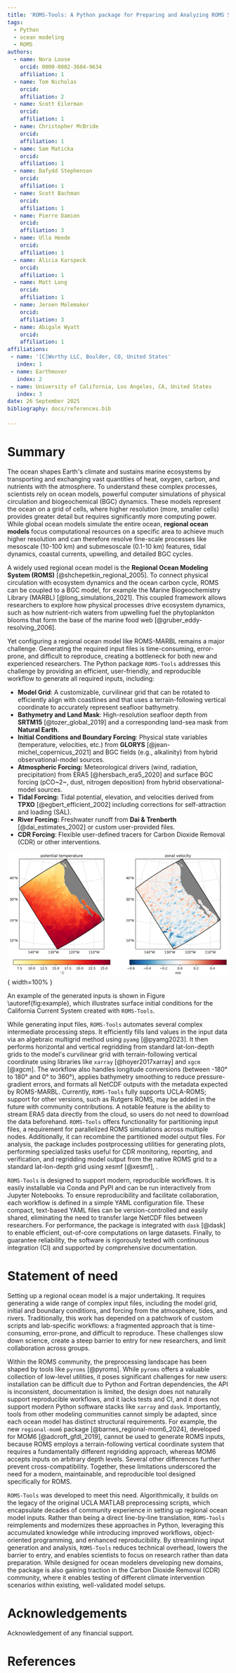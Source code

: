 ```yaml
---
title: 'ROMS-Tools: A Python package for Preparing and Analyzing ROMS Simulations'
tags:
  - Python
  - ocean modeling
  - ROMS
authors:
  - name: Nora Loose
    orcid: 0000-0002-3684-9634
    affiliation: 1
  - name: Tom Nicholas
    orcid:
    affiliation: 2
  - name: Scott Eilerman
    orcid:
    affiliation: 1
  - name: Christopher McBride
    orcid:
    affiliation: 1
  - name: Sam Maticka
    orcid:
    affiliation: 1
  - name: Dafydd Stephenson
    orcid:
    affiliation: 1
  - name: Scott Bachman
    orcid:
    affiliation: 1
  - name: Pierre Damien
    orcid:
    affiliation: 3
  - name: Ulla Heede
    orcid:
    affiliation: 1
  - name: Alicia Karspeck
    orcid:
    affiliation: 1
  - name: Matt Long
    orcid:
    affiliation: 1
  - name: Jeroen Molemaker
    orcid:
    affiliation: 3
  - name: Abigale Wyatt
    orcid:
    affiliation: 1
affiliations:
 - name: '[C]Worthy LLC, Boulder, CO, United States'
   index: 1
 - name: Earthmover
   index: 2
 - name: University of California, Los Angeles, CA, United States
   index: 3
date: 26 September 2025
bibliography: docs/references.bib

---
```


# Summary

The ocean shapes Earth's climate and sustains marine ecosystems by transporting and exchanging vast quantities of heat, oxygen, carbon, and nutrients with the atmosphere. To understand these complex processes, scientists rely on ocean models, powerful computer simulations of physical circulation and biogeochemical (BGC) dynamics. These models represent the ocean on a grid of cells, where higher resolution (more, smaller cells) provides greater detail but requires significantly more computing power. While global ocean models simulate the entire ocean, **regional ocean models** focus computational resources on a specific area to achieve much higher resolution and can therefore resolve fine-scale processes like mesoscale (10-100 km) and submesoscale (0.1-10 km) features, tidal dynamics, coastal currents, upwelling, and detailed BGC cycles.

A widely used regional ocean model is the **Regional Ocean Modeling System (ROMS)** [@shchepetkin_regional_2005]. To connect physical circulation with ecosystem dynamics and the ocean carbon cycle, ROMS can be coupled to a BGC model, for example the Marine Biogeochemistry Library (MARBL) [@long_simulations_2021]. This coupled framework allows researchers to explore how physical processes drive ecosystem dynamics, such as how nutrient-rich waters from upwelling fuel the phytoplankton blooms that form the base of the marine food web [@gruber_eddy-resolving_2006].

Yet configuring a regional ocean model like ROMS-MARBL remains a major challenge. Generating the required input files is time-consuming, error-prone, and difficult to reproduce, creating a bottleneck for both new and experienced researchers. The Python package `ROMS-Tools` addresses this challenge by providing an efficient, user-friendly, and reproducible workflow to generate all required inputs, including:

- **Model Grid**: A customizable, curvilinear grid that can be rotated to efficiently align with coastlines and that uses a terrain-following vertical coordinate to accurately represent seafloor bathymetry.
- **Bathymetry and Land Mask**: High-resolution seafloor depth from **SRTM15** [@tozer_global_2019] and a corresponding land-sea mask from **Natural Earth**.
- **Initial Conditions and Boundary Forcing**: Physical state variables (temperature, velocities, etc.) from **GLORYS** [@jean-michel_copernicus_2021] and BGC fields (e.g., alkalinity) from hybrid observational-model sources.
- **Atmospheric Forcing:** Meteorological drivers (wind, radiation, precipitation) from ERA5 [@hersbach_era5_2020] and surface BGC forcing (pCO~2~, dust, nitrogen deposition) from hybrid observational-model sources.
- **Tidal Forcing:** Tidal potential, elevation, and velocities derived from **TPXO** [@egbert_efficient_2002] including corrections for self-attraction and loading (SAL).
- **River Forcing:** Freshwater runoff from **Dai & Trenberth** [@dai_estimates_2002] or custom user-provided files.
- **CDR Forcing**: Flexible user-defined tracers for Carbon Dioxide Removal (CDR) or other interventions.

![Surface initial conditions for the California Current System created with `ROMS-Tools` from GLORYS. Left: potential temperature. Right: zonal velocity. Shown for January 1, 2000.\label{fig:example}](docs/images/ics_from_glorys.png){ width=100% }

An example of the generated inputs is shown in Figure \autoref{fig:example}, which illustrates surface initial conditions for the California Current System created with `ROMS-Tools`.

While generating input files, `ROMS-Tools` automates several complex intermediate processing steps. It efficiently fills land values in the input data via an algebraic multigrid method using `pyamg` [@pyamg2023]. It then performs horizontal and vertical regridding from standard lat-lon-depth grids to the model's curvilinear grid with terrain-following vertical coordinate using libraries like `xarray` [@hoyer2017xarray] and `xgcm` [@xgcm]. The workflow also handles longitude conversions (between -180° to 180° and 0° to 360°), applies bathymetry smoothing to reduce pressure-gradient errors, and formats all NetCDF outputs with the metadata expected by ROMS-MARBL. Currently, `ROMS-Tools` fully supports UCLA-ROMS; support for other versions, such as Rutgers ROMS, may be added in the future with community contributions. A notable feature is the ability to stream ERA5 data directly from the cloud, so users do not need to download the data beforehand.
`ROMS-Tools` offers functionality for partitioning input files, a requirement for parallelized ROMS simulations across multiple nodes. Additionally, it can recombine the partitioned model output files.
For analysis, the package includes postprocessing utilities for generating plots, performing specialized tasks useful for CDR monitoring, reporting, and verification, and regridding model output from the native ROMS grid to a standard lat-lon-depth grid using xesmf [@xesmf], .

`ROMS-Tools` is designed to support modern, reproducible workflows. It is easily installable via Conda and PyPI and can be run interactively from Jupyter Notebooks.
To ensure reproducibility and facilitate collaboration, each workflow is defined in a simple YAML configuration file. These compact, text-based YAML files can be version-controlled and easily shared, eliminating the need to transfer large NetCDF files between researchers.
For performance, the package is integrated with `dask` [@dask] to enable efficient, out-of-core computations on large datasets.
Finally, to guarantee reliability, the software is rigorously tested with continuous integration (CI) and supported by comprehensive documentation.

# Statement of need

Setting up a regional ocean model is a major undertaking. It requires generating a wide range of complex input files, including the model grid, initial and boundary conditions, and forcing from the atmosphere, tides, and rivers. Traditionally, this work has depended on a patchwork of custom scripts and lab-specific workflows: a fragmented approach that is time-consuming, error-prone, and difficult to reproduce. These challenges slow down science, create a steep barrier to entry for new researchers, and limit collaboration across groups.

Within the ROMS community, the preprocessing landscape has been shaped by tools like `pyroms` [@pyroms]. While `pyroms` offers a valuable collection of low-level utilities, it poses significant challenges for new users: installation can be difficult due to Python and Fortran dependencies, the API is inconsistent, documentation is limited, the design does not naturally support reproducible workflows, and it lacks tests and CI, and it does not support modern Python software stacks like `xarray` and `dask`.
Importantly, tools from other modeling communities cannot simply be adapted, since each ocean model has distinct structural requirements. For example, the new `regional-mom6` package [@barnes_regional-mom6_2024], developed for MOM6 [@adcroft_gfdl_2019], cannot be used to generate ROMS inputs, because ROMS employs a terrain-following vertical coordinate system that requires a fundamentally different regridding approach, whereas MOM6 accepts inputs on arbitrary depth levels. Several other differences further prevent cross-compatibility. Together, these limitations underscored the need for a modern, maintainable, and reproducible tool designed specifically for ROMS.

`ROMS-Tools` was developed to meet this need. Algorithmically, it builds on the legacy of the original UCLA MATLAB preprocessing scripts, which encapsulate decades of community experience in setting up regional ocean model inputs. Rather than being a direct line-by-line translation, `ROMS-Tools` reimplements and modernizes these approaches in Python, leveraging this accumulated knowledge while introducing improved workflows, object-oriented programming, and enhanced reproducibility. By streamlining input generation and analysis, `ROMS-Tools` reduces technical overhead, lowers the barrier to entry, and enables scientists to focus on research rather than data preparation.
While designed for ocean modelers developing new domains, the package is also gaining traction in the Carbon Dioxide Removal (CDR) community, where it enables testing of different climate intervention scenarios within existing, well-validated model setups.

# Acknowledgements

Acknowledgement of any financial support.


# References
